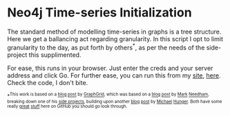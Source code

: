 # Neo4j Time-series Initialization

The standard method of modelling time-series in graphs is a tree structure. Here we get a ballancing act regarding granularity. In this script I opt to limit granularity to the day, as put forth by others<sup>*</sup>, as per the needs of the side-project this supplimented.

For ease, this runs in your browser. Just enter the creds and your server address and click Go. For further ease, you can run this from my [site](http://kylechinnock.com/), [here](http://kylechinnock.com/neo4j-timeseries-init). Check the code, I don't bite.

<sup>*<sup>This work is based on a [blog](https://www.graphgrid.com/blog/) [post](https://www.graphgrid.com/modeling-time-series-data-with-neo4j/) by [GraphGrid](https://www.graphgrid.com/), which was based on a [blog](http://www.markhneedham.com/blog/) [post](http://www.markhneedham.com/blog/2014/04/19/neo4j-cypher-creating-a-time-tree-down-to-the-day/) by [Mark](http://www.markhneedham.com/blog/) [Needham](https://twitter.com/markhneedham), breaking down one of his [side projects](https://github.com/mneedham/neo4j-meetup), building upon another [blog](http://jexp.de/blog/) [post](http://jexp.de/blog/2014/04/importing-forests-into-neo4j/) by [Michael](https://github.com/jexp) [Hunger](https://twitter.com/mesirii). Both have some really [great](https://github.com/mneedham?tab=repositories) [stuff](https://github.com/jexp?tab=repositories) here on GitHub you should go look through.
